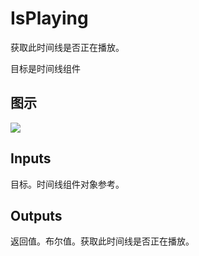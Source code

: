 # IsPlaying

获取此时间线是否正在播放。

目标是时间线组件

## 图示

![]($-20221218-18282451.png)

## Inputs

目标。时间线组件对象参考。 

## Outputs

返回值。布尔值。获取此时间线是否正在播放。
